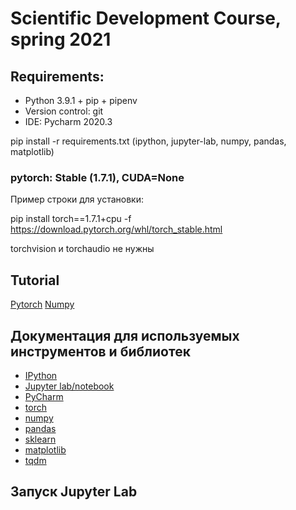 # Scientific Development Course, spring 2021

## Requirements:
- Python 3.9.1 + pip + pipenv
- Version control: git
- IDE: Pycharm 2020.3

pip install -r requirements.txt
(ipython, jupyter-lab, numpy, pandas, matplotlib)

### pytorch: Stable (1.7.1), CUDA=None

Пример строки для установки:

pip install torch==1.7.1+cpu -f https://download.pytorch.org/whl/torch_stable.html

torchvision и torchaudio не нужны

## Tutorial

[Pytorch](https://pytorch.org/tutorials/beginner/deep_learning_60min_blitz.html)
[Numpy](https://cs231n.github.io/python-numpy-tutorial/)


## Документация для используемых инструментов и библиотек
- [IPython](https://ipython.readthedocs.io/en/stable/)
- [Jupyter lab/notebook](https://jupyter.org/documentation)
- [PyCharm](https://www.jetbrains.com/pycharm/guide/)
- [torch](https://pytorch.org/docs/stable/index.html)
- [numpy](https://numpy.org/doc/stable/reference/)
- [pandas](https://pandas.pydata.org/docs/reference/index.html)
- [sklearn](https://scikit-learn.org/stable/modules/classes.html)
- [matplotlib](https://matplotlib.org/3.1.1/api/_as_gen/matplotlib.pyplot.html)
- [tqdm](https://github.com/tqdm/tqdm#usage)

## Запуск Jupyter Lab

